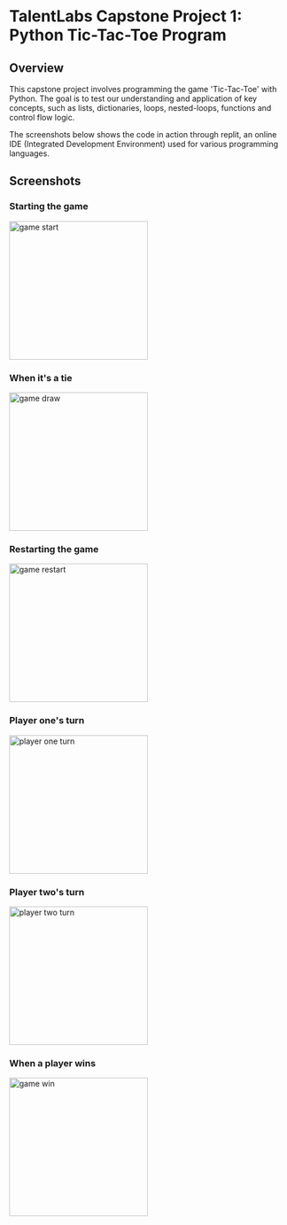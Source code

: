 # TalentLabs Capstone Project 1: Python Tic-Tac-Toe Program

## Overview
This capstone project involves programming the game 'Tic-Tac-Toe' with Python. The goal is to test our understanding and application of key concepts, such as lists, dictionaries, loops, nested-loops, functions and control flow logic.

The screenshots below shows the code in action through replit, an online IDE (Integrated Development Environment) used for various programming languages.

## Screenshots

### Starting the game
<img width="250" alt="game start" src="https://raw.githubusercontent.com/adamyangyang/TalentLabs-Capstone-Project-1-Python-Tic-Tac-Toe/main/screenshots/1-game-start.PNG">

### When it's a tie
<img width="250" alt="game draw" src="https://raw.githubusercontent.com/adamyangyang/TalentLabs-Capstone-Project-1-Python-Tic-Tac-Toe/main/screenshots/2-game-draw.PNG">

### Restarting the game
<img width="250" alt="game restart" src="https://raw.githubusercontent.com/adamyangyang/TalentLabs-Capstone-Project-1-Python-Tic-Tac-Toe/main/screenshots/3-game-restart.PNG">

### Player one's turn
<img width="250" alt="player one turn" src="https://raw.githubusercontent.com/adamyangyang/TalentLabs-Capstone-Project-1-Python-Tic-Tac-Toe/main/screenshots/4-player-one-turn.PNG">

### Player two's turn
<img width="250" alt="player two turn" src="https://raw.githubusercontent.com/adamyangyang/TalentLabs-Capstone-Project-1-Python-Tic-Tac-Toe/main/screenshots/5-player-two-turn.PNG">

### When a player wins
<img width="250" alt="game win" src="https://raw.githubusercontent.com/adamyangyang/TalentLabs-Capstone-Project-1-Python-Tic-Tac-Toe/main/screenshots/6-game-win.PNG">
